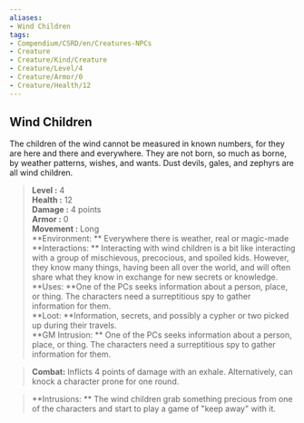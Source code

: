 ```yaml
---
aliases:
- Wind Children
tags:
- Compendium/CSRD/en/Creatures-NPCs
- Creature
- Creature/Kind/Creature
- Creature/Level/4
- Creature/Armor/0
- Creature/Health/12
---
```


  
## Wind Children  
The children of the wind cannot be measured in known numbers, for they are here and there and everywhere. They are not born, so much as borne, by weather patterns, wishes, and wants. Dust devils, gales, and zephyrs are all wind children.  

  
> **Level :** 4  
> **Health :** 12  
> **Damage :** 4 points  
> **Armor :** 0  
> **Movement :** Long  
> **Environment: ** Everywhere there is weather, real or magic-made  
> **Interactions: ** Interacting with wind children is a bit like interacting with a group of mischievous, precocious, and spoiled kids. However, they know many things, having been all over the world, and will often share what they know in exchange for new secrets or knowledge.  
> **Uses: **One of the PCs seeks information about a person, place, or thing. The characters need a surreptitious spy to gather information for them.  
> **Loot: **Information, secrets, and possibly a cypher or two picked up during their travels.  
> **GM Intrusion: ** One of the PCs seeks information about a person, place, or thing. The characters need a surreptitious spy to gather information for them.  

> **Combat:** 
> Inflicts 4 points of damage with an exhale. Alternatively, can knock a character prone for one round.  
  

> **Intrusions: ** 
> The wind children grab something precious from one of the characters and start to play a game of "keep away" with it.  
